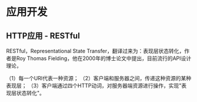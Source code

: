 # 应用开发

## HTTP应用 - RESTful

RESTful，Representational State Transfer，翻译过来为：表现层状态转化，作者是Roy Thomas Fielding，他在2000年的博士论文中提出，目前流行的API设计理论，

（1）每一个URI代表一种资源；
（2）客户端和服务器之间，传递这种资源的某种表现层；
（3）客户端通过四个HTTP动词，对服务器端资源进行操作，实现"表现层状态转化"。